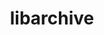 ---
title: "libarchive"
layout: cache
categories: [package, develop-2023-12-17]
meta: {"versions": ["3.7.1"], "compilers": ["cce@=15.0.1", "gcc@=10.3.0", "gcc@=11.1.0", "gcc@=11.4.0", "gcc@=7.3.1", "gcc@=7.5.0", "gcc@=9.4.0", "oneapi@=2023.2.0"], "oss": ["amzn2", "rhel8", "sle_hpc15", "ubuntu18.04", "ubuntu20.04"], "platforms": ["linux"], "targets": ["aarch64", "neoverse_n1", "neoverse_v1", "ppc64le", "x86_64_v3", "x86_64_v4", "zen4"], "stacks": ["aws-isc", "aws-isc-aarch64", "data-vis-sdk", "e4s", "e4s-cray-rhel", "e4s-cray-sles", "e4s-neoverse_v1", "e4s-oneapi", "e4s-power", "e4s-rocm-external", "radiuss", "root"], "num_specs": 13, "num_specs_by_stack": {"aws-isc-aarch64": 2, "root": 13, "aws-isc": 1, "e4s-cray-rhel": 2, "e4s-cray-sles": 2, "radiuss": 1, "e4s-neoverse_v1": 1, "e4s-power": 1, "data-vis-sdk": 1, "e4s": 1, "e4s-rocm-external": 1, "e4s-oneapi": 1}}
spec_details: [{"hash": "aetnuans65n32oeujgh65jb2q2zj3spu", "compiler": "gcc@=7.3.1", "versions": ["3.7.1"], "os": "amzn2", "platform": "linux", "target": "aarch64", "variants": ["build_system=autotools", "compression=bz2lib,lz4,lzma,lzo2,zlib,zstd", "crypto=openssl", "+iconv", "libs=shared,static", "programs=none", "xar=libxml2"], "stacks": ["aws-isc-aarch64", "root"], "size": "-", "tarball": "https://binaries.spack.io/releases/develop-2023-12-17/build_cache/linux-amzn2-aarch64/gcc-7.3.1/libarchive-3.7.1/linux-amzn2-aarch64-gcc-7.3.1-libarchive-3.7.1-aetnuans65n32oeujgh65jb2q2zj3spu.spack"}, {"hash": "tjk3xgzpcxacojj57zijhd4f5635dlj2", "compiler": "gcc@=7.3.1", "versions": ["3.7.1"], "os": "amzn2", "platform": "linux", "target": "neoverse_n1", "variants": ["build_system=autotools", "compression=bz2lib,lz4,lzma,lzo2,zlib,zstd", "crypto=openssl", "+iconv", "libs=shared,static", "programs=none", "xar=libxml2"], "stacks": ["aws-isc-aarch64", "root"], "size": "-", "tarball": "https://binaries.spack.io/releases/develop-2023-12-17/build_cache/linux-amzn2-neoverse_n1/gcc-7.3.1/libarchive-3.7.1/linux-amzn2-neoverse_n1-gcc-7.3.1-libarchive-3.7.1-tjk3xgzpcxacojj57zijhd4f5635dlj2.spack"}, {"hash": "fqrdiruijkhgjaoeuswwewabyq35mz3e", "compiler": "gcc@=7.3.1", "versions": ["3.7.1"], "os": "amzn2", "platform": "linux", "target": "x86_64_v3", "variants": ["build_system=autotools", "compression=bz2lib,lz4,lzma,lzo2,zlib,zstd", "crypto=openssl", "+iconv", "libs=shared,static", "programs=none", "xar=libxml2"], "stacks": ["aws-isc", "root"], "size": "-", "tarball": "https://binaries.spack.io/releases/develop-2023-12-17/build_cache/linux-amzn2-x86_64_v3/gcc-7.3.1/libarchive-3.7.1/linux-amzn2-x86_64_v3-gcc-7.3.1-libarchive-3.7.1-fqrdiruijkhgjaoeuswwewabyq35mz3e.spack"}, {"hash": "dr57zhnpi5twhyn4yl24fs3cd3cv3b5i", "compiler": "cce@=15.0.1", "versions": ["3.7.1"], "os": "rhel8", "platform": "linux", "target": "zen4", "variants": ["build_system=autotools", "compression=bz2lib,lz4,lzma,lzo2,zlib,zstd", "crypto=openssl", "+iconv", "libs=shared,static", "programs=none", "xar=libxml2"], "stacks": ["e4s-cray-rhel", "root"], "size": "-", "tarball": "https://binaries.spack.io/releases/develop-2023-12-17/build_cache/linux-rhel8-zen4/cce-15.0.1/libarchive-3.7.1/linux-rhel8-zen4-cce-15.0.1-libarchive-3.7.1-dr57zhnpi5twhyn4yl24fs3cd3cv3b5i.spack"}, {"hash": "6goh7ibdiqozovrl5irbaw6vhoyhlzel", "compiler": "cce@=15.0.1", "versions": ["3.7.1"], "os": "rhel8", "platform": "linux", "target": "zen4", "variants": ["build_system=autotools", "compression=bz2lib,lz4,lzma,lzo2,zlib,zstd", "crypto=openssl", "+iconv", "libs=shared,static", "programs=none", "xar=libxml2"], "stacks": ["e4s-cray-rhel", "root"], "size": "-", "tarball": "https://binaries.spack.io/releases/develop-2023-12-17/build_cache/linux-rhel8-zen4/cce-15.0.1/libarchive-3.7.1/linux-rhel8-zen4-cce-15.0.1-libarchive-3.7.1-6goh7ibdiqozovrl5irbaw6vhoyhlzel.spack"}, {"hash": "u7do7j5nqyvtqga7cb35kjtwgmawfz4q", "compiler": "gcc@=10.3.0", "versions": ["3.7.1"], "os": "sle_hpc15", "platform": "linux", "target": "x86_64_v4", "variants": ["build_system=autotools", "compression=bz2lib,lz4,lzma,lzo2,zlib,zstd", "crypto=openssl", "+iconv", "libs=shared,static", "programs=none", "xar=libxml2"], "stacks": ["e4s-cray-sles", "root"], "size": "-", "tarball": "https://binaries.spack.io/releases/develop-2023-12-17/build_cache/linux-sle_hpc15-x86_64_v4/gcc-10.3.0/libarchive-3.7.1/linux-sle_hpc15-x86_64_v4-gcc-10.3.0-libarchive-3.7.1-u7do7j5nqyvtqga7cb35kjtwgmawfz4q.spack"}, {"hash": "wcxrgeoyvcrci7apzxs3i3wixlkl45fq", "compiler": "gcc@=10.3.0", "versions": ["3.7.1"], "os": "sle_hpc15", "platform": "linux", "target": "x86_64_v4", "variants": ["build_system=autotools", "compression=bz2lib,lz4,lzma,lzo2,zlib,zstd", "crypto=openssl", "+iconv", "libs=shared,static", "programs=none", "xar=libxml2"], "stacks": ["e4s-cray-sles", "root"], "size": "-", "tarball": "https://binaries.spack.io/releases/develop-2023-12-17/build_cache/linux-sle_hpc15-x86_64_v4/gcc-10.3.0/libarchive-3.7.1/linux-sle_hpc15-x86_64_v4-gcc-10.3.0-libarchive-3.7.1-wcxrgeoyvcrci7apzxs3i3wixlkl45fq.spack"}, {"hash": "cmvhogvsvhv4f6e4zejswmy4lohzjqjx", "compiler": "gcc@=7.5.0", "versions": ["3.7.1"], "os": "ubuntu18.04", "platform": "linux", "target": "x86_64_v3", "variants": ["build_system=autotools", "compression=bz2lib,lz4,lzma,lzo2,zlib,zstd", "crypto=openssl", "+iconv", "libs=shared,static", "programs=none", "xar=libxml2"], "stacks": ["radiuss", "root"], "size": "-", "tarball": "https://binaries.spack.io/releases/develop-2023-12-17/build_cache/linux-ubuntu18.04-x86_64_v3/gcc-7.5.0/libarchive-3.7.1/linux-ubuntu18.04-x86_64_v3-gcc-7.5.0-libarchive-3.7.1-cmvhogvsvhv4f6e4zejswmy4lohzjqjx.spack"}, {"hash": "f2fg3aywwgtljokbsieyj5komqdx4iiu", "compiler": "gcc@=11.4.0", "versions": ["3.7.1"], "os": "ubuntu20.04", "platform": "linux", "target": "neoverse_v1", "variants": ["build_system=autotools", "compression=bz2lib,lz4,lzma,lzo2,zlib,zstd", "crypto=openssl", "+iconv", "libs=shared,static", "programs=none", "xar=libxml2"], "stacks": ["e4s-neoverse_v1", "root"], "size": "-", "tarball": "https://binaries.spack.io/releases/develop-2023-12-17/build_cache/linux-ubuntu20.04-neoverse_v1/gcc-11.4.0/libarchive-3.7.1/linux-ubuntu20.04-neoverse_v1-gcc-11.4.0-libarchive-3.7.1-f2fg3aywwgtljokbsieyj5komqdx4iiu.spack"}, {"hash": "2kouz7pl5yja77sszxuss7m4t5qpy7qr", "compiler": "gcc@=9.4.0", "versions": ["3.7.1"], "os": "ubuntu20.04", "platform": "linux", "target": "ppc64le", "variants": ["build_system=autotools", "compression=bz2lib,lz4,lzma,lzo2,zlib,zstd", "crypto=openssl", "+iconv", "libs=shared,static", "programs=none", "xar=libxml2"], "stacks": ["e4s-power", "root"], "size": "-", "tarball": "https://binaries.spack.io/releases/develop-2023-12-17/build_cache/linux-ubuntu20.04-ppc64le/gcc-9.4.0/libarchive-3.7.1/linux-ubuntu20.04-ppc64le-gcc-9.4.0-libarchive-3.7.1-2kouz7pl5yja77sszxuss7m4t5qpy7qr.spack"}, {"hash": "p6iigtgkdaomsx4n2hggsqigmklfybbq", "compiler": "gcc@=11.1.0", "versions": ["3.7.1"], "os": "ubuntu20.04", "platform": "linux", "target": "x86_64_v3", "variants": ["build_system=autotools", "compression=bz2lib,lz4,lzma,lzo2,zlib,zstd", "crypto=openssl", "+iconv", "libs=shared,static", "programs=none", "xar=expat"], "stacks": ["root", "data-vis-sdk"], "size": "-", "tarball": "https://binaries.spack.io/releases/develop-2023-12-17/build_cache/linux-ubuntu20.04-x86_64_v3/gcc-11.1.0/libarchive-3.7.1/linux-ubuntu20.04-x86_64_v3-gcc-11.1.0-libarchive-3.7.1-p6iigtgkdaomsx4n2hggsqigmklfybbq.spack"}, {"hash": "p6xchh36uhizakrazi74gp266eoqazod", "compiler": "gcc@=11.4.0", "versions": ["3.7.1"], "os": "ubuntu20.04", "platform": "linux", "target": "x86_64_v3", "variants": ["build_system=autotools", "compression=bz2lib,lz4,lzma,lzo2,zlib,zstd", "crypto=openssl", "+iconv", "libs=shared,static", "programs=none", "xar=libxml2"], "stacks": ["e4s", "e4s-rocm-external", "root"], "size": "-", "tarball": "https://binaries.spack.io/releases/develop-2023-12-17/build_cache/linux-ubuntu20.04-x86_64_v3/gcc-11.4.0/libarchive-3.7.1/linux-ubuntu20.04-x86_64_v3-gcc-11.4.0-libarchive-3.7.1-p6xchh36uhizakrazi74gp266eoqazod.spack"}, {"hash": "otsgyg7gj4274ljifwdqi7ursskx2cdw", "compiler": "oneapi@=2023.2.0", "versions": ["3.7.1"], "os": "ubuntu20.04", "platform": "linux", "target": "x86_64_v3", "variants": ["build_system=autotools", "compression=bz2lib,lz4,lzma,lzo2,zlib,zstd", "crypto=openssl", "+iconv", "libs=shared,static", "programs=none", "xar=libxml2"], "stacks": ["root", "e4s-oneapi"], "size": "-", "tarball": "https://binaries.spack.io/releases/develop-2023-12-17/build_cache/linux-ubuntu20.04-x86_64_v3/oneapi-2023.2.0/libarchive-3.7.1/linux-ubuntu20.04-x86_64_v3-oneapi-2023.2.0-libarchive-3.7.1-otsgyg7gj4274ljifwdqi7ursskx2cdw.spack"}]
---